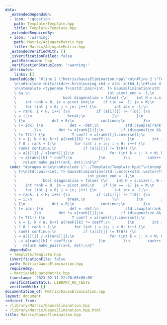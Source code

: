 ```yaml
---
data:
  _extendedDependsOn:
  - icon: ':question:'
    path: Template/Template.hpp
    title: Template/Template.hpp
  _extendedRequiredBy:
  - icon: ':warning:'
    path: Matrix/AdjugateMatrix.hpp
    title: Matrix/AdjugateMatrix.hpp
  _extendedVerifiedWith: []
  _isVerificationFailed: false
  _pathExtension: hpp
  _verificationStatusIcon: ':warning:'
  attributes:
    links: []
  bundledCode: "#line 2 \"Matrix/GaussElimination.hpp\"\n\n#line 2 \"Template/Template.hpp\"\
    \n\n#include <bits/stdc++.h>\n\nusing i64 = std::int64_t;\n#line 4 \"Matrix/GaussElimination.hpp\"\
    \n\ntemplate <typename T>\nstd::pair<int, T> GaussElimination(std::vector<std::vector<T>>\
    \ &a,\n                                   int pivot_end = -1,\n              \
    \                     bool diagonalize = false) {\n    int H = a.size(), W = a[0].size();\n\
    \    int rank = 0, je = pivot_end;\n    if (je == -1) je = W;\n    T det = 1;\n\
    \    for (int j = 0; j < je; j++) {\n        int idx = -1;\n        for (int i\
    \ = rank; i < H; i++) {\n            if (a[i][j] != T(0)) {\n                idx\
    \ = i;\n                break;\n            }\n        }\n        if (idx == -1)\
    \ {\n            det = 0;\n            continue;\n        }\n        if (rank\
    \ != idx) {\n            det = -det;\n            std::swap(a[rank], a[idx]);\n\
    \        }\n        det *= a[rank][j];\n        if (diagonalize && a[rank][j]\
    \ != T(1)) {\n            T coeff = a[rank][j].inverse();\n            for (int\
    \ k = j; k < W; k++) a[rank][k] *= coeff;\n        }\n        int is = diagonalize\
    \ ? 0 : rank + 1;\n        for (int i = is; i < H; i++) {\n            if (i ==\
    \ rank) continue;\n            if (a[i][j] != T(0)) {\n                T coeff\
    \ = a[i][j] / a[rank][j];\n                for (int k = j; k < W; k++) a[i][k]\
    \ -= a[rank][k] * coeff;\n            }\n        }\n        rank++;\n    }\n \
    \   return make_pair(rank, det);\n}\n"
  code: "#pragma once\n\n#include \"../Template/Template.hpp\"\n\ntemplate <typename\
    \ T>\nstd::pair<int, T> GaussElimination(std::vector<std::vector<T>> &a,\n   \
    \                                int pivot_end = -1,\n                       \
    \            bool diagonalize = false) {\n    int H = a.size(), W = a[0].size();\n\
    \    int rank = 0, je = pivot_end;\n    if (je == -1) je = W;\n    T det = 1;\n\
    \    for (int j = 0; j < je; j++) {\n        int idx = -1;\n        for (int i\
    \ = rank; i < H; i++) {\n            if (a[i][j] != T(0)) {\n                idx\
    \ = i;\n                break;\n            }\n        }\n        if (idx == -1)\
    \ {\n            det = 0;\n            continue;\n        }\n        if (rank\
    \ != idx) {\n            det = -det;\n            std::swap(a[rank], a[idx]);\n\
    \        }\n        det *= a[rank][j];\n        if (diagonalize && a[rank][j]\
    \ != T(1)) {\n            T coeff = a[rank][j].inverse();\n            for (int\
    \ k = j; k < W; k++) a[rank][k] *= coeff;\n        }\n        int is = diagonalize\
    \ ? 0 : rank + 1;\n        for (int i = is; i < H; i++) {\n            if (i ==\
    \ rank) continue;\n            if (a[i][j] != T(0)) {\n                T coeff\
    \ = a[i][j] / a[rank][j];\n                for (int k = j; k < W; k++) a[i][k]\
    \ -= a[rank][k] * coeff;\n            }\n        }\n        rank++;\n    }\n \
    \   return make_pair(rank, det);\n}"
  dependsOn:
  - Template/Template.hpp
  isVerificationFile: false
  path: Matrix/GaussElimination.hpp
  requiredBy:
  - Matrix/AdjugateMatrix.hpp
  timestamp: '2023-02-11 22:28:05+08:00'
  verificationStatus: LIBRARY_NO_TESTS
  verifiedWith: []
documentation_of: Matrix/GaussElimination.hpp
layout: document
redirect_from:
- /library/Matrix/GaussElimination.hpp
- /library/Matrix/GaussElimination.hpp.html
title: Matrix/GaussElimination.hpp
---
```

